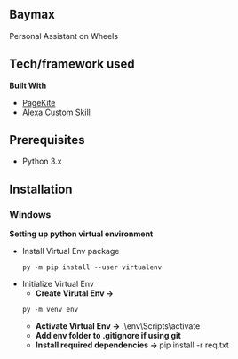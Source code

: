 ## Baymax
Personal Assistant on Wheels

## Tech/framework used
<b>Built With</b>
- [PageKite](http://pagekite.net/)
- [Alexa Custom Skill](https://developer.amazon.com/en-US/alexa)

## Prerequisites
- Python 3.x

## Installation
### Windows
<b> Setting up python virtual environment </b>
- Install Virtual Env package  
   ```
   py -m pip install --user virtualenv
   ```
- Initialize Virtual Env 
   - <b>Create Virutal Env -> </b> 
    ```
    py -m venv env 
    ```
   - <b>Activate Virtual Env -> </b> .\env\Scripts\activate
   - <b> Add env folder to .gitignore if using git </b>     
   - <b> Install required dependencies -> </b> pip install -r req.txt  
   
